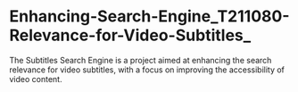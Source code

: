 # Enhancing-Search-Engine_T211080-Relevance-for-Video-Subtitles_
The Subtitles Search Engine is a project aimed at enhancing the search relevance for video subtitles, with a focus on improving the accessibility of video content.
